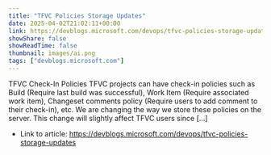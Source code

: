 ```yaml
---
title: "TFVC Policies Storage Updates"
date: 2025-04-02T21:02:11+00:00
link: https://devblogs.microsoft.com/devops/tfvc-policies-storage-updates
showShare: false
showReadTime: false
thumbnail: images/ai.png
tags: ["devblogs.microsoft.com"]
---
```

TFVC Check-In Policies TFVC projects can have check-in policies such as Build (Require last build was successful), Work Item (Require associated work item), Changeset comments policy (Require users to add comment to their check-in), etc. We are changing the way we store these policies on the server. This change will slightly affect TFVC users since […]

- Link to article: https://devblogs.microsoft.com/devops/tfvc-policies-storage-updates